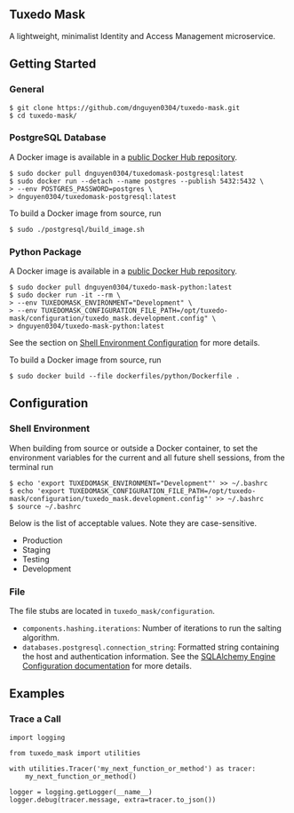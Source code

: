 Tuxedo Mask
-----------
A lightweight, minimalist Identity and Access Management microservice.

Getting Started
---------------
### General
```
$ git clone https://github.com/dnguyen0304/tuxedo-mask.git
$ cd tuxedo-mask/ 
```

### PostgreSQL Database
A Docker image is available in a [public Docker Hub repository](https://hub.docker.com/r/dnguyen0304/tuxedomask-postgresql/).
```
$ sudo docker pull dnguyen0304/tuxedomask-postgresql:latest
$ sudo docker run --detach --name postgres --publish 5432:5432 \
> --env POSTGRES_PASSWORD=postgres \
> dnguyen0304/tuxedomask-postgresql:latest
```

To build a Docker image from source, run
```
$ sudo ./postgresql/build_image.sh
```

### Python Package
A Docker image is available in a [public Docker Hub repository](https://hub.docker.com/r/dnguyen0304/tuxedo-mask-python/).
```
$ sudo docker pull dnguyen0304/tuxedo-mask-python:latest
$ sudo docker run -it --rm \
> --env TUXEDOMASK_ENVIRONMENT="Development" \
> --env TUXEDOMASK_CONFIGURATION_FILE_PATH=/opt/tuxedo-mask/configuration/tuxedo_mask.development.config" \
> dnguyen0304/tuxedo-mask-python:latest
```

See the section on [Shell Environment Configuration](#shell-environment) for more details.

To build a Docker image from source, run
```
$ sudo docker build --file dockerfiles/python/Dockerfile .
```

Configuration
-------------
### Shell Environment
When building from source or outside a Docker container, to set the environment variables for the current and all future shell sessions, from the terminal run
```
$ echo 'export TUXEDOMASK_ENVIRONMENT="Development"' >> ~/.bashrc
$ echo 'export TUXEDOMASK_CONFIGURATION_FILE_PATH=/opt/tuxedo-mask/configuration/tuxedo_mask.development.config"' >> ~/.bashrc
$ source ~/.bashrc
```

Below is the list of acceptable values. Note they are case-sensitive.
- Production
- Staging
- Testing
- Development

### File
The file stubs are located in `tuxedo_mask/configuration`.
- `components.hashing.iterations`: Number of iterations to run the salting algorithm.
- `databases.postgresql.connection_string`: Formatted string containing the host and authentication information. See the [SQLAlchemy Engine Configuration documentation](http://docs.sqlalchemy.org/en/latest/core/engines.html) for more details.

Examples
--------
### Trace a Call
```
import logging

from tuxedo_mask import utilities

with utilities.Tracer('my_next_function_or_method') as tracer:
    my_next_function_or_method()

logger = logging.getLogger(__name__)
logger.debug(tracer.message, extra=tracer.to_json())
```